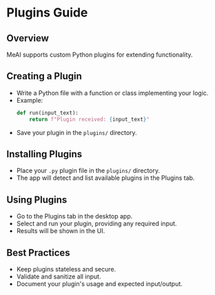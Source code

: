# Plugins Guide

## Overview
MeAI supports custom Python plugins for extending functionality.

## Creating a Plugin
- Write a Python file with a function or class implementing your logic.
- Example:
  ```python
  def run(input_text):
      return f"Plugin received: {input_text}"
  ```
- Save your plugin in the `plugins/` directory.

## Installing Plugins
- Place your `.py` plugin file in the `plugins/` directory.
- The app will detect and list available plugins in the Plugins tab.

## Using Plugins
- Go to the Plugins tab in the desktop app.
- Select and run your plugin, providing any required input.
- Results will be shown in the UI.

## Best Practices
- Keep plugins stateless and secure.
- Validate and sanitize all input.
- Document your plugin's usage and expected input/output. 
